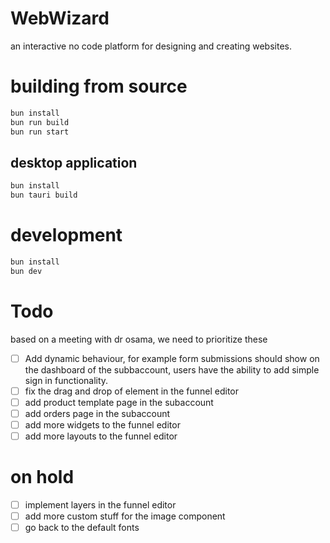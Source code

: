 # WebWizard

an interactive no code platform for designing and creating websites.

# building from source

```bash
bun install
bun run build
bun run start
```

## desktop application

```bash
bun install
bun tauri build
```

# development

```bash
bun install
bun dev
```

# Todo
based on a meeting with dr osama, we need to prioritize these
- [ ] Add dynamic behaviour, for example form submissions should show on the dashboard of the subbaccount,
users have the ability to add simple sign in functionality. 
- [ ] fix the drag and drop of element in the funnel editor
- [ ] add product template page in the subaccount
- [ ] add orders page in the subaccount
- [ ] add more widgets to the funnel editor
- [ ] add more layouts to the funnel editor

# on hold

- [ ] implement layers in the funnel editor
- [ ] add more custom stuff for the image component
- [ ] go back to the default fonts